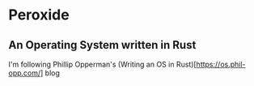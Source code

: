 # Peroxide

## An Operating System written in Rust
I'm following Phillip Opperman's (Writing an OS in Rust)[https://os.phil-opp.com/] blog


